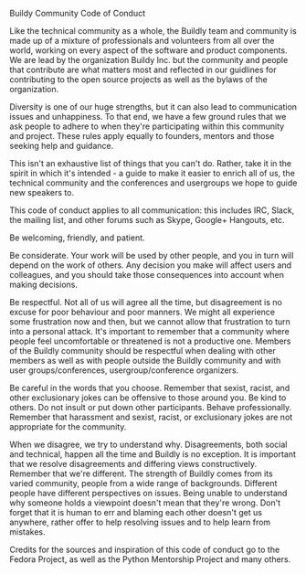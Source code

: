 Buildy Community Code of Conduct

Like the technical community as a whole, the Buildly team and community is made up of a mixture of professionals and volunteers from all over the world, working on every aspect of the software and product components.  We are lead by the organization Buildy Inc. but the community and people that contribute are what matters most and reflected in our guidlines for contributing to the open source projects as well as the bylaws of the organization.

Diversity is one of our huge strengths, but it can also lead to communication issues and unhappiness. To that end, we have a few ground rules that we ask people to adhere to when they're participating within this community and project. These rules apply equally to founders, mentors and those seeking help and guidance.

This isn't an exhaustive list of things that you can't do. Rather, take it in the spirit in which it's intended - a guide to make it easier to enrich all of us, the technical community and the conferences and usergroups we hope to guide new speakers to.

This code of conduct applies to all communication: this includes IRC, Slack, the mailing list, and other forums such as Skype, Google+ Hangouts, etc.

Be welcoming, friendly, and patient.

Be considerate. Your work will be used by other people, and you in turn will depend on the work of others. Any decision you make will affect users and colleagues, and you should take those consequences into account when making decisions.

Be respectful. Not all of us will agree all the time, but disagreement is no excuse for poor behaviour and poor manners. We might all experience some frustration now and then, but we cannot allow that frustration to turn into a personal attack. It's important to remember that a community where people feel uncomfortable or threatened is not a productive one. Members of the Buildly community should be respectful when dealing with other members as well as with people outside the Buildly community and with user groups/conferences, usergroup/conference organizers.

Be careful in the words that you choose. Remember that sexist, racist, and other exclusionary jokes can be offensive to those around you. Be kind to others. Do not insult or put down other participants. Behave professionally. Remember that harassment and sexist, racist, or exclusionary jokes are not appropriate for the community.

When we disagree, we try to understand why. Disagreements, both social and technical, happen all the time and Buildly is no exception. It is important that we resolve disagreements and differing views constructively. Remember that we're different. The strength of Buildly comes from its varied community, people from a wide range of backgrounds. Different people have different perspectives on issues. Being unable to understand why someone holds a viewpoint doesn't mean that they're wrong. Don't forget that it is human to err and blaming each other doesn't get us anywhere, rather offer to help resolving issues and to help learn from mistakes.

Credits for the sources and inspiration of this code of conduct go to the Fedora Project, as well as the Python Mentorship Project and many others.
